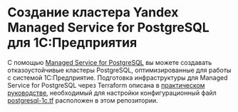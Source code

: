 # Создание кластера Yandex Managed Service for PostgreSQL для 1С:Предприятия

С помощью [Managed Service for PostgreSQL](https://yandex.cloud/ru/docs/managed-postgresql) вы можете создавать отказоустойчивые кластеры PostgreSQL, оптимизированные для работы с системой 1С:Предприятие. Подготовка инфраструктуры для Managed Service for PostgreSQL через Terraform описана в [практическом руководстве](https://yandex.cloud/ru/docs/tutorials/dataplatform/1c-postgresql), необходимый для настройки конфигурационный файл [postgresql-1c.tf](postgresql-1c.tf) расположен в этом репозитории.

